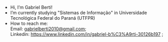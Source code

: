 - Hi, I’m Gabriel Berti!
- I’m currently studying "Sistemas de Informação" in Universidade Tecnológica Federal do Paraná (UTFPR)
- How to reach me:\
  Email: gabrielberti2010@gmail.com;\
  Linkedin: https://www.linkedin.com/in/gabriel-b%C3%A9rti-30126b197 ;
  

<!---
Gaberti/Gaberti is a ✨ special ✨ repository because its `README.md` (this file) appears on your GitHub profile.
You can click the Preview link to take a look at your changes.
--->
